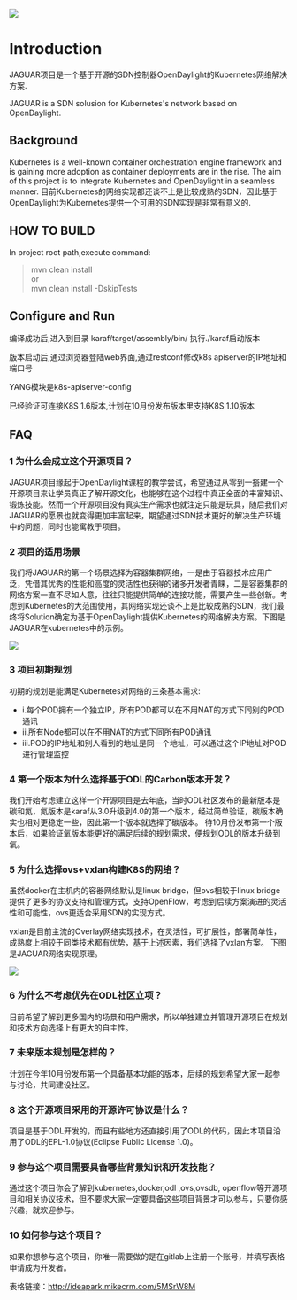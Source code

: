 ![](https://img1.sdnlab.com/wp-content/uploads/2018/07/21jaguar_01_668x400.jpg)

# Introduction
JAGUAR项目是一个基于开源的SDN控制器OpenDaylight的Kubernetes网络解决方案.

JAGUAR is a SDN solusion for Kubernetes's network based on OpenDaylight.

## Background
Kubernetes is a well-known container orchestration engine framework and is gaining more adoption as container deployments are in the rise. The aim of this project is to integrate Kubernetes and OpenDaylight in a seamless manner.
目前Kubernetes的网络实现都还谈不上是比较成熟的SDN，因此基于OpenDaylight为Kubernetes提供一个可用的SDN实现是非常有意义的.

## HOW TO BUILD
In project root path,execute command:
> mvn clean install <br> or <br> mvn clean install -DskipTests

## Configure and Run

编译成功后,进入到目录 karaf/target/assembly/bin/ 执行./karaf启动版本

版本启动后,通过浏览器登陆web界面,通过restconf修改k8s apiserver的IP地址和端口号

YANG模块是k8s-apiserver-config


已经验证可连接K8S 1.6版本,计划在10月份发布版本里支持K8S 1.10版本


## FAQ

### 1 为什么会成立这个开源项目？

JAGUAR项目缘起于OpenDaylight课程的教学尝试，希望通过从零到一搭建一个开源项目来让学员真正了解开源文化，也能够在这个过程中真正全面的丰富知识、锻炼技能。然而一个开源项目没有真实生产需求也就注定只能是玩具，随后我们对JAGUAR的愿景也就变得更加丰富起来，期望通过SDN技术更好的解决生产环境中的问题，同时也能寓教于项目。

### 2 项目的适用场景

我们将JAGUAR的第一个场景选择为容器集群网络，一是由于容器技术应用广泛，凭借其优秀的性能和高度的灵活性也获得的诸多开发者青睐，二是容器集群的网络方案一直不尽如人意，往往只能提供简单的连接功能，需要产生一些创新。考虑到Kubernetes的大范围使用，其网络实现还谈不上是比较成熟的SDN，我们最终将Solution确定为基于OpenDaylight提供Kubernetes的网络解决方案。下图是JAGUAR在kubernetes中的示例。

![](https://img1.sdnlab.com/wp-content/uploads/2018/07/21jaguar&kubernetes_02.jpg)

### 3 项目初期规划

初期的规划是能满足Kubernetes对网络的三条基本需求:
* i.每个POD拥有一个独立IP，所有POD都可以在不用NAT的方式下同别的POD通讯
* ii.所有Node都可以在不用NAT的方式下同所有POD通讯
* iii.POD的IP地址和别人看到的地址是同一个地址，可以通过这个IP地址对POD进行管理监控

### 4 第一个版本为什么选择基于ODL的Carbon版本开发？

我们开始考虑建立这样一个开源项目是去年底，当时ODL社区发布的最新版本是碳和氮，氮版本是karaf从3.0升级到4.0的第一个版本，经过简单验证，碳版本确实也相对更稳定一些，因此第一个版本就选择了碳版本。
待10月份发布第一个版本后，如果验证氧版本能更好的满足后续的规划需求，便规划ODL的版本升级到氧。

### 5 为什么选择ovs+vxlan构建K8S的网络？

虽然docker在主机内的容器网络默认是linux bridge，但ovs相较于linux bridge提供了更多的协议支持和管理方式，支持OpenFlow，考虑到后续方案演进的灵活性和可能性，ovs更适合采用SDN的实现方式。

vxlan是目前主流的Overlay网络实现技术，在灵活性，可扩展性，部署简单性，成熟度上相较于同类技术都有优势，基于上述因素，我们选择了vxlan方案。
下图是JAGUAR网络实现原理。

![](https://img1.sdnlab.com/wp-content/uploads/2018/07/21jaguar_network_03.jpg)

### 6 为什么不考虑优先在ODL社区立项？

目前希望了解到更多国内的场景和用户需求，所以单独建立并管理开源项目在规划和技术方向选择上有更大的自主性。

### 7 未来版本规划是怎样的？

计划在今年10月份发布第一个具备基本功能的版本，后续的规划希望大家一起参与讨论，共同建设社区。

### 8 这个开源项目采用的开源许可协议是什么？

项目是基于ODL开发的，而且有些地方还直接引用了ODL的代码，因此本项目沿用了ODL的EPL-1.0协议(Eclipse Public License 1.0)。

### 9 参与这个项目需要具备哪些背景知识和开发技能？

通过这个项目你会了解到kubernetes,docker,odl ,ovs,ovsdb, openflow等开源项目和相关协议技术，但不要求大家一定要具备这些项目背景才可以参与，只要你感兴趣，就欢迎参与。

### 10 如何参与这个项目？

如果你想参与这个项目，你唯一需要做的是在gitlab上注册一个账号，并填写表格申请成为开发者。

表格链接：http://ideapark.mikecrm.com/5MSrW8M 


